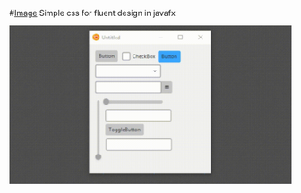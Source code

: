 #[Image](https://github.com/Ivan-Kalatchev/FluentFX/blob/master/logo.png?raw=true)
Simple css for fluent design in javafx

![Gif](https://github.com/Ivan-Kalatchev/FluentFX/blob/master/Preview.gif?raw=true)
